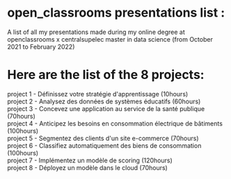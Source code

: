 # open_classrooms presentations list :

A list of all my presentations made during my online degree at openclassrooms x centralsupelec master in data science (from October 2021 to February 2022)  

# Here are the list of the 8 projects:   

project 1 - Définissez votre stratégie d'apprentissage (10hours)  
project 2 - Analysez des données de systèmes éducatifs (60hours)  
project 3 - Concevez une application au service de la santé publique (70hours)  
project 4 - Anticipez les besoins en consommation électrique de bâtiments (100hours)  
project 5 - Segmentez des clients d'un site e-commerce (70hours)  
project 6 - Classifiez automatiquement des biens de consommation (100hours)  
project 7 - Implémentez un modèle de scoring (120hours)  
project 8 - Déployez un modèle dans le cloud (70hours)  
